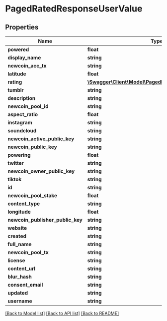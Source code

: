 # PagedRatedResponseUserValue

## Properties
Name | Type | Description | Notes
------------ | ------------- | ------------- | -------------
**powered** | **float** |  | [optional] 
**display_name** | **string** |  | [optional] 
**newcoin_acc_tx** | **string** |  | [optional] 
**latitude** | **float** |  | [optional] 
**rating** | [**\Swagger\Client\Model\PagedRatedResponseUserRating**](PagedRatedResponseUserRating.md) |  | [optional] 
**tumblr** | **string** |  | [optional] 
**description** | **string** |  | [optional] 
**newcoin_pool_id** | **string** |  | [optional] 
**aspect_ratio** | **float** |  | [optional] 
**instagram** | **string** |  | [optional] 
**soundcloud** | **string** |  | [optional] 
**newcoin_active_public_key** | **string** |  | [optional] 
**newcoin_public_key** | **string** |  | [optional] 
**powering** | **float** |  | [optional] 
**twitter** | **string** |  | [optional] 
**newcoin_owner_public_key** | **string** |  | [optional] 
**tiktok** | **string** |  | [optional] 
**id** | **string** |  | [optional] 
**newcoin_pool_stake** | **float** |  | [optional] 
**content_type** | **string** |  | [optional] 
**longitude** | **float** |  | [optional] 
**newcoin_publisher_public_key** | **string** |  | [optional] 
**website** | **string** |  | [optional] 
**created** | **string** |  | [optional] 
**full_name** | **string** |  | [optional] 
**newcoin_pool_tx** | **string** |  | [optional] 
**license** | **string** |  | [optional] 
**content_url** | **string** |  | [optional] 
**blur_hash** | **string** |  | [optional] 
**consent_email** | **string** |  | [optional] 
**updated** | **string** |  | [optional] 
**username** | **string** |  | [optional] 

[[Back to Model list]](../README.md#documentation-for-models) [[Back to API list]](../README.md#documentation-for-api-endpoints) [[Back to README]](../README.md)


